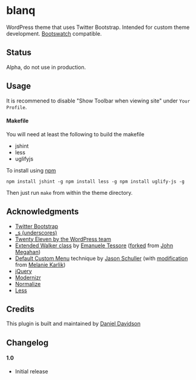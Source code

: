 # blanq

WordPress theme that uses Twitter Bootstrap. Intended for custom theme development. [Bootswatch](https://github.com/thomaspark/bootswatch) compatible. 

## Status

Alpha, do not use in production.

## Usage

It is recommened to disable "Show Toolbar when viewing site" under `Your Profile`.

#### Makefile

You will need at least the following to build the makefile

* jshint
* less
* uglifyjs

To install using [npm](https://npmjs.org/)

`npm install jshint -g
npm install less -g
npm install uglify-js -g`

Then just run `make` from within the theme directory.

## Acknowledgments

* [Twitter Bootstrap](http://twitter.github.com/bootstrap/)
* [_s (underscores)](http://underscores.me/)
* [Twenty Eleven by the WordPress team](http://wordpress.org/)
* [Extended Walker class](https://gist.github.com/3765640/e2e7d1c7bf7478c1fc0ebf443878f9c660f195d3) by [Emanuele Tessore](https://github.com/setola) ([forked](https://gist.github.com/1597994) from [John Megahan](https://github.com/johnmegahan))
* [Default Custom Menu](http://theme.it/quick-tip-how-to-generate-a-default-custom-menu/) technique by [Jason Schuller](http://twitter.com/jschuller) (with [modification](http://theme.it/quick-tip-how-to-generate-a-default-custom-menu/#comment-392) from [Melanie Karlik](http://www.karlikdesign.com/))
* [jQuery](http://jquery.com/)
* [Modernizr](https://github.com/Modernizr/Modernizr)
* [Normalize](https://github.com/necolas/normalize.css)
* [Less](https://github.com/cloudhead/less.js)

## Credits

This plugin is built and maintained by [Daniel Davidson](https://github.com/da-n/)

## Changelog

#### 1.0
* Initial release
